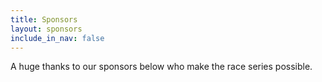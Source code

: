 ```yaml
---
title: Sponsors
layout: sponsors
include_in_nav: false
---
```

A huge thanks to our sponsors below who make the race series possible.